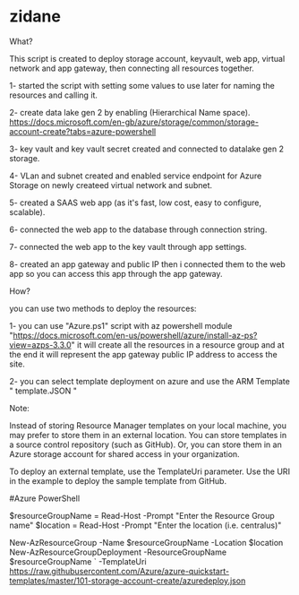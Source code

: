 # zidane

What?

This script is created to deploy storage account, keyvault, web app, virtual network and app gateway, then connecting all resources together.

1- started the script with setting some values to use later for naming the resources and calling it.

2- create data lake gen 2 by enabling (Hierarchical Name space).
https://docs.microsoft.com/en-gb/azure/storage/common/storage-account-create?tabs=azure-powershell

3- key vault and key vault secret created and connected to datalake gen 2 storage.

4- VLan and subnet created and enabled service endpoint for Azure Storage on newly createed virtual network and subnet.

5- created a SAAS web app (as it's fast, low cost, easy to configure, scalable).

6- connected the web app to the database through connection string.

7- connected the web app to the key vault through app settings.

8- created an app gateway and public IP then i connected them to the web app so you can access this app through the app gateway.



How?

you can use two methods to deploy the resources:


1- you can use "Azure.ps1" script with az powershell module "https://docs.microsoft.com/en-us/powershell/azure/install-az-ps?view=azps-3.3.0" it will create all the resources in a resource group and at the end it will represent the app gateway public IP address to access the site.

2- you can select template deployment on azure and use the ARM Template " template.JSON "


Note:

Instead of storing Resource Manager templates on your local machine, you may prefer to store them in an external location. You can store templates in a source control repository (such as GitHub). Or, you can store them in an Azure storage account for shared access in your organization.

To deploy an external template, use the TemplateUri parameter. Use the URI in the example to deploy the sample template from GitHub.

#Azure PowerShell

$resourceGroupName = Read-Host -Prompt "Enter the Resource Group name"
$location = Read-Host -Prompt "Enter the location (i.e. centralus)"

New-AzResourceGroup -Name $resourceGroupName -Location $location
New-AzResourceGroupDeployment -ResourceGroupName $resourceGroupName `
  -TemplateUri https://raw.githubusercontent.com/Azure/azure-quickstart-templates/master/101-storage-account-create/azuredeploy.json

